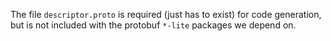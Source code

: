 The file `descriptor.proto` is required (just has to exist) for code generation,
but is not included with the protobuf `*-lite` packages we depend on.
